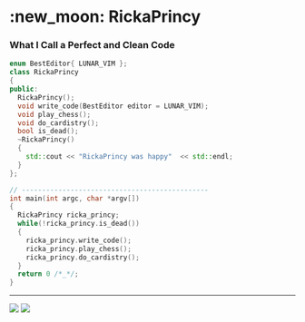 <h1>:new_moon: RickaPrincy</h1>

### What I Call a Perfect and Clean Code

```cpp
enum BestEditor{ LUNAR_VIM };
class RickaPrincy
{
public:
  RickaPrincy();
  void write_code(BestEditor editor = LUNAR_VIM);
  void play_chess();
  void do_cardistry();
  bool is_dead();
  ~RickaPrincy()
  {
    std::cout << "RickaPrincy was happy"  << std::endl;
  }
};

// ----------------------------------------------
int main(int argc, char *argv[])
{
  RickaPrincy ricka_princy;
  while(!ricka_princy.is_dead())
  {
    ricka_princy.write_code();
    ricka_princy.play_chess();
    ricka_princy.do_cardistry();
  }
  return 0 /*_*/;
}
```

<hr/>

![](https://github-readme-stats.vercel.app/api/top-langs/?username=RickaPrincy&theme=onedark&hide_border=true&include_all_commits=true&count_private=true)
![](https://github-readme-streak-stats.herokuapp.com/?user=RickaPrincy&hide_border=true&theme=onedark&private=true&layout=compact)
